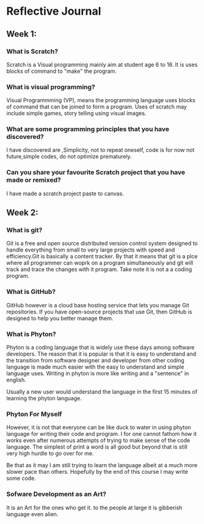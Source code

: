 # Reflective Journal

## Week 1:

### What is Scratch?
Scratch is a Visual programming mainly aim at student age 6 to 16. It is uses blocks of command to "make" the program.
### What is visual programming?
Visual Programmming (VP), means the programming language uses blocks of command that can be joined to form a program. Uses of scratch may include simple games, story telling using visual images. 
### What are some programming principles that you have discovered?
I have discovered are ,Simplicity, not to repeat oneself, code is for now not future,simple codes, do not optimize prematurely.
### Can you share your favourite Scratch project that you have made or remixed?
I have made a scratch project paste to canvas.
## Week 2:

### What is git?
Git is a free and open source distributed version control system designed to handle everything from small to very large projects with speed and efficiency.Git  is basically a content tracker. By that it means that git is a plce where all programmer can woprk on a program simultaneously and git will track and trace the changes with it program. Take note it is not a a coding program.

### What is GitHub?
GitHub however is a cloud base hosting service that lets you manage Git repositories. If you have open-source projects that use Git, then GitHub is designed to help you better manage them.

### What is Phyton?
Phyton is a coding language that is widely use these days among software developers.
The reason that it is popular is that it is easy to understand and the transition from software designer and developer from other coding language is made much easier with the easy to understand and simple language uses. Writing in phyton is more like writing and a "sentence"  in english. 

Usually a new user would understand the language in the first 15 minutes of learning the phyton language.

### Phyton For Myself
However, it is not that everyone can be like duck to water in using phyton language for writing their code and program. I for one cannot fathom how it works even after numerous attempts of trying to make sense of the code language. The simplest of print a word is all good but beyond that is still very high hurdle to go over for me.

Be that as it may I am still trying to learn the language albeit at a much more slower pace than others. Hopefully by the end of this course I may write some code.

### Sofware Development as an Art?

It is an Art for the ones who get it. to the people at large it is gibberish language even alien.



